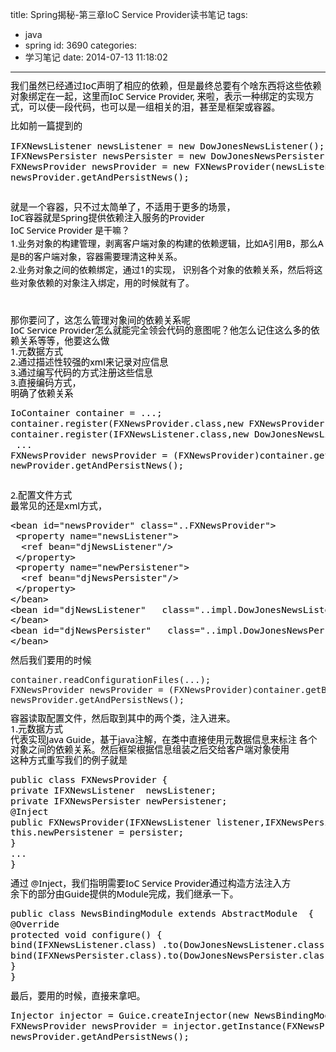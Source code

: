title: Spring揭秘-第三章IoC Service Provider读书笔记
tags:
  - java
  - spring
id: 3690
categories:
  - 学习笔记
date: 2014-07-13 11:18:02
---

<span style="color: #000000; font-family: 'Microsoft YaHei UI', 'Microsoft YaHei', SimSun, 'Segoe UI', Tahoma, Helvetica, sans-serif, 'Microsoft YaHei', Georgia, Helvetica, Arial, sans-serif, 宋体, PMingLiU, serif; font-size: 14.399999618530273px; font-style: normal; font-variant: normal; font-weight: normal; letter-spacing: normal; line-height: 16.799999237060547px; orphans: auto; text-align: start; text-indent: 0px; text-transform: none; white-space: normal; widows: auto; word-spacing: 0px; -webkit-text-size-adjust: auto; -webkit-text-stroke-width: 0px; display: inline !important; float: none;">我们虽然已经通过IoC声明了相应的依赖，但是最终总要有个啥东西将这些依赖对象绑定在一起，这里而IoC Service Provider, 来啦，表示一种绑定的实现方式，可以使一段代码，也可以是一组相关的泪，甚至是框架或容器。</span>
<div style="color: #000000; font-family: 'Microsoft YaHei UI', 'Microsoft YaHei', SimSun, 'Segoe UI', Tahoma, Helvetica, sans-serif, 'Microsoft YaHei', Georgia, Helvetica, Arial, sans-serif, 宋体, PMingLiU, serif; font-size: 14.399999618530273px; font-style: normal; font-variant: normal; font-weight: normal; letter-spacing: normal; line-height: 16.799999237060547px; orphans: auto; text-align: start; text-indent: 0px; text-transform: none; white-space: normal; widows: auto; word-spacing: 0px; -webkit-text-size-adjust: auto; -webkit-text-stroke-width: 0px;"></div>
<div style="color: #000000; font-family: 'Microsoft YaHei UI', 'Microsoft YaHei', SimSun, 'Segoe UI', Tahoma, Helvetica, sans-serif, 'Microsoft YaHei', Georgia, Helvetica, Arial, sans-serif, 宋体, PMingLiU, serif; font-size: 14.399999618530273px; font-style: normal; font-variant: normal; font-weight: normal; letter-spacing: normal; line-height: 16.799999237060547px; orphans: auto; text-align: start; text-indent: 0px; text-transform: none; white-space: normal; widows: auto; word-spacing: 0px; -webkit-text-size-adjust: auto; -webkit-text-stroke-width: 0px;">比如前一篇提到的</div>
<div style="color: #000000; font-family: 'Microsoft YaHei UI', 'Microsoft YaHei', SimSun, 'Segoe UI', Tahoma, Helvetica, sans-serif, 'Microsoft YaHei', Georgia, Helvetica, Arial, sans-serif, 宋体, PMingLiU, serif; font-size: 14.399999618530273px; font-style: normal; font-variant: normal; font-weight: normal; letter-spacing: normal; line-height: 16.799999237060547px; orphans: auto; text-align: start; text-indent: 0px; text-transform: none; white-space: normal; widows: auto; word-spacing: 0px; -webkit-text-size-adjust: auto; -webkit-text-stroke-width: 0px;">
<pre class="lang:default decode:true">IFXNewsListener newsListener = new DowJonesNewsListener(); 
IFXNewsPersister newsPersister = new DowJonesNewsPersister(); 
FXNewsProvider newsProvider = new FXNewsProvider(newsListener,newsPersister); 
newsProvider.getAndPersistNews();</pre>
&nbsp;

</div>
<div style="color: #000000; font-family: 'Microsoft YaHei UI', 'Microsoft YaHei', SimSun, 'Segoe UI', Tahoma, Helvetica, sans-serif, 'Microsoft YaHei', Georgia, Helvetica, Arial, sans-serif, 宋体, PMingLiU, serif; font-size: 14.399999618530273px; font-style: normal; font-variant: normal; font-weight: normal; letter-spacing: normal; line-height: 16.799999237060547px; orphans: auto; text-align: start; text-indent: 0px; text-transform: none; white-space: normal; widows: auto; word-spacing: 0px; -webkit-text-size-adjust: auto; -webkit-text-stroke-width: 0px;">就是一个容器，只不过太简单了，不适用于更多的场景，</div>
<div style="color: #000000; font-family: 'Microsoft YaHei UI', 'Microsoft YaHei', SimSun, 'Segoe UI', Tahoma, Helvetica, sans-serif, 'Microsoft YaHei', Georgia, Helvetica, Arial, sans-serif, 宋体, PMingLiU, serif; font-size: 14.399999618530273px; font-style: normal; font-variant: normal; font-weight: normal; letter-spacing: normal; line-height: 16.799999237060547px; orphans: auto; text-align: start; text-indent: 0px; text-transform: none; white-space: normal; widows: auto; word-spacing: 0px; -webkit-text-size-adjust: auto; -webkit-text-stroke-width: 0px;"></div>
<div style="color: #000000; font-family: 'Microsoft YaHei UI', 'Microsoft YaHei', SimSun, 'Segoe UI', Tahoma, Helvetica, sans-serif, 'Microsoft YaHei', Georgia, Helvetica, Arial, sans-serif, 宋体, PMingLiU, serif; font-size: 14.399999618530273px; font-style: normal; font-variant: normal; font-weight: normal; letter-spacing: normal; line-height: 16.799999237060547px; orphans: auto; text-align: start; text-indent: 0px; text-transform: none; white-space: normal; widows: auto; word-spacing: 0px; -webkit-text-size-adjust: auto; -webkit-text-stroke-width: 0px;">IoC容器就是Spring提供依赖注入服务的Provider</div>
<div style="color: #000000; font-family: 'Microsoft YaHei UI', 'Microsoft YaHei', SimSun, 'Segoe UI', Tahoma, Helvetica, sans-serif, 'Microsoft YaHei', Georgia, Helvetica, Arial, sans-serif, 宋体, PMingLiU, serif; font-size: 14.399999618530273px; font-style: normal; font-variant: normal; font-weight: normal; letter-spacing: normal; line-height: 16.799999237060547px; orphans: auto; text-align: start; text-indent: 0px; text-transform: none; white-space: normal; widows: auto; word-spacing: 0px; -webkit-text-size-adjust: auto; -webkit-text-stroke-width: 0px;"></div>
<div style="color: #000000; font-family: 'Microsoft YaHei UI', 'Microsoft YaHei', SimSun, 'Segoe UI', Tahoma, Helvetica, sans-serif, 'Microsoft YaHei', Georgia, Helvetica, Arial, sans-serif, 宋体, PMingLiU, serif; font-size: 14.399999618530273px; font-style: normal; font-variant: normal; font-weight: normal; letter-spacing: normal; line-height: 16.799999237060547px; orphans: auto; text-align: start; text-indent: 0px; text-transform: none; white-space: normal; widows: auto; word-spacing: 0px; -webkit-text-size-adjust: auto; -webkit-text-stroke-width: 0px;">I<span style="font-size: 10.5pt; line-height: 1.5;">oC Service Provider 是干嘛？</span></div>
<div style="color: #000000; font-family: 'Microsoft YaHei UI', 'Microsoft YaHei', SimSun, 'Segoe UI', Tahoma, Helvetica, sans-serif, 'Microsoft YaHei', Georgia, Helvetica, Arial, sans-serif, 宋体, PMingLiU, serif; font-size: 14.399999618530273px; font-style: normal; font-variant: normal; font-weight: normal; letter-spacing: normal; line-height: 16.799999237060547px; orphans: auto; text-align: start; text-indent: 0px; text-transform: none; white-space: normal; widows: auto; word-spacing: 0px; -webkit-text-size-adjust: auto; -webkit-text-stroke-width: 0px;"><span style="font-size: 10.5pt; line-height: 1.5;">1.业务对象的构建管理，剥离客户端对象的构建的依赖逻辑，比如A引用B，那么A是B的客户端对象，容器需要理清这种关系。</span></div>
<div style="color: #000000; font-family: 'Microsoft YaHei UI', 'Microsoft YaHei', SimSun, 'Segoe UI', Tahoma, Helvetica, sans-serif, 'Microsoft YaHei', Georgia, Helvetica, Arial, sans-serif, 宋体, PMingLiU, serif; font-size: 14.399999618530273px; font-style: normal; font-variant: normal; font-weight: normal; letter-spacing: normal; line-height: 16.799999237060547px; orphans: auto; text-align: start; text-indent: 0px; text-transform: none; white-space: normal; widows: auto; word-spacing: 0px; -webkit-text-size-adjust: auto; -webkit-text-stroke-width: 0px;"><span style="font-size: 10.5pt; line-height: 1.5;">2.业务对象之间的依赖绑定，通过1的实现， 识别各个对象的依赖关系，然后将这些对象依赖的对象注入绑定，用的时候就有了。</span></div>
<div style="color: #000000; font-family: 'Microsoft YaHei UI', 'Microsoft YaHei', SimSun, 'Segoe UI', Tahoma, Helvetica, sans-serif, 'Microsoft YaHei', Georgia, Helvetica, Arial, sans-serif, 宋体, PMingLiU, serif; font-size: 14.399999618530273px; font-style: normal; font-variant: normal; font-weight: normal; letter-spacing: normal; line-height: 16.799999237060547px; orphans: auto; text-align: start; text-indent: 0px; text-transform: none; white-space: normal; widows: auto; word-spacing: 0px; -webkit-text-size-adjust: auto; -webkit-text-stroke-width: 0px;"><span style="font-size: 10.5pt; line-height: 1.5;"> </span></div>
<div style="color: #000000; font-family: 'Microsoft YaHei UI', 'Microsoft YaHei', SimSun, 'Segoe UI', Tahoma, Helvetica, sans-serif, 'Microsoft YaHei', Georgia, Helvetica, Arial, sans-serif, 宋体, PMingLiU, serif; font-size: 14.399999618530273px; font-style: normal; font-variant: normal; font-weight: normal; letter-spacing: normal; line-height: 16.799999237060547px; orphans: auto; text-align: start; text-indent: 0px; text-transform: none; white-space: normal; widows: auto; word-spacing: 0px; -webkit-text-size-adjust: auto; -webkit-text-stroke-width: 0px;"><span style="font-size: 10.5pt; line-height: 1.5;"> </span></div>
<div style="color: #000000; font-family: 'Microsoft YaHei UI', 'Microsoft YaHei', SimSun, 'Segoe UI', Tahoma, Helvetica, sans-serif, 'Microsoft YaHei', Georgia, Helvetica, Arial, sans-serif, 宋体, PMingLiU, serif; font-size: 14.399999618530273px; font-style: normal; font-variant: normal; font-weight: normal; letter-spacing: normal; line-height: 16.799999237060547px; orphans: auto; text-align: start; text-indent: 0px; text-transform: none; white-space: normal; widows: auto; word-spacing: 0px; -webkit-text-size-adjust: auto; -webkit-text-stroke-width: 0px;">那你要问了，这怎么管理对象间的依赖关系呢</div>
<div style="color: #000000; font-family: 'Microsoft YaHei UI', 'Microsoft YaHei', SimSun, 'Segoe UI', Tahoma, Helvetica, sans-serif, 'Microsoft YaHei', Georgia, Helvetica, Arial, sans-serif, 宋体, PMingLiU, serif; font-size: 14.399999618530273px; font-style: normal; font-variant: normal; font-weight: normal; letter-spacing: normal; line-height: 16.799999237060547px; orphans: auto; text-align: start; text-indent: 0px; text-transform: none; white-space: normal; widows: auto; word-spacing: 0px; -webkit-text-size-adjust: auto; -webkit-text-stroke-width: 0px;"></div>
<div style="color: #000000; font-family: 'Microsoft YaHei UI', 'Microsoft YaHei', SimSun, 'Segoe UI', Tahoma, Helvetica, sans-serif, 'Microsoft YaHei', Georgia, Helvetica, Arial, sans-serif, 宋体, PMingLiU, serif; font-size: 14.399999618530273px; font-style: normal; font-variant: normal; font-weight: normal; letter-spacing: normal; line-height: 16.799999237060547px; orphans: auto; text-align: start; text-indent: 0px; text-transform: none; white-space: normal; widows: auto; word-spacing: 0px; -webkit-text-size-adjust: auto; -webkit-text-stroke-width: 0px;">IoC Service Provider怎么就能完全领会代码的意图呢？他怎么记住这么多的依赖关系等等，他要这么做</div>
<div style="color: #000000; font-family: 'Microsoft YaHei UI', 'Microsoft YaHei', SimSun, 'Segoe UI', Tahoma, Helvetica, sans-serif, 'Microsoft YaHei', Georgia, Helvetica, Arial, sans-serif, 宋体, PMingLiU, serif; font-size: 14.399999618530273px; font-style: normal; font-variant: normal; font-weight: normal; letter-spacing: normal; line-height: 16.799999237060547px; orphans: auto; text-align: start; text-indent: 0px; text-transform: none; white-space: normal; widows: auto; word-spacing: 0px; -webkit-text-size-adjust: auto; -webkit-text-stroke-width: 0px;">1.元数据方式</div>
<div style="color: #000000; font-family: 'Microsoft YaHei UI', 'Microsoft YaHei', SimSun, 'Segoe UI', Tahoma, Helvetica, sans-serif, 'Microsoft YaHei', Georgia, Helvetica, Arial, sans-serif, 宋体, PMingLiU, serif; font-size: 14.399999618530273px; font-style: normal; font-variant: normal; font-weight: normal; letter-spacing: normal; line-height: 16.799999237060547px; orphans: auto; text-align: start; text-indent: 0px; text-transform: none; white-space: normal; widows: auto; word-spacing: 0px; -webkit-text-size-adjust: auto; -webkit-text-stroke-width: 0px;">2.通过描述性较强的xml来记录对应信息</div>
<div style="color: #000000; font-family: 'Microsoft YaHei UI', 'Microsoft YaHei', SimSun, 'Segoe UI', Tahoma, Helvetica, sans-serif, 'Microsoft YaHei', Georgia, Helvetica, Arial, sans-serif, 宋体, PMingLiU, serif; font-size: 14.399999618530273px; font-style: normal; font-variant: normal; font-weight: normal; letter-spacing: normal; line-height: 16.799999237060547px; orphans: auto; text-align: start; text-indent: 0px; text-transform: none; white-space: normal; widows: auto; word-spacing: 0px; -webkit-text-size-adjust: auto; -webkit-text-stroke-width: 0px;">3.通过编写代码的方式注册这些信息</div>
<div style="color: #000000; font-family: 'Microsoft YaHei UI', 'Microsoft YaHei', SimSun, 'Segoe UI', Tahoma, Helvetica, sans-serif, 'Microsoft YaHei', Georgia, Helvetica, Arial, sans-serif, 宋体, PMingLiU, serif; font-size: 14.399999618530273px; font-style: normal; font-variant: normal; font-weight: normal; letter-spacing: normal; line-height: 16.799999237060547px; orphans: auto; text-align: start; text-indent: 0px; text-transform: none; white-space: normal; widows: auto; word-spacing: 0px; -webkit-text-size-adjust: auto; -webkit-text-stroke-width: 0px;"></div>
<div style="color: #000000; font-family: 'Microsoft YaHei UI', 'Microsoft YaHei', SimSun, 'Segoe UI', Tahoma, Helvetica, sans-serif, 'Microsoft YaHei', Georgia, Helvetica, Arial, sans-serif, 宋体, PMingLiU, serif; font-size: 14.399999618530273px; font-style: normal; font-variant: normal; font-weight: normal; letter-spacing: normal; line-height: 16.799999237060547px; orphans: auto; text-align: start; text-indent: 0px; text-transform: none; white-space: normal; widows: auto; word-spacing: 0px; -webkit-text-size-adjust: auto; -webkit-text-stroke-width: 0px;"></div>
<div style="color: #000000; font-family: 'Microsoft YaHei UI', 'Microsoft YaHei', SimSun, 'Segoe UI', Tahoma, Helvetica, sans-serif, 'Microsoft YaHei', Georgia, Helvetica, Arial, sans-serif, 宋体, PMingLiU, serif; font-size: 14.399999618530273px; font-style: normal; font-variant: normal; font-weight: normal; letter-spacing: normal; line-height: 16.799999237060547px; orphans: auto; text-align: start; text-indent: 0px; text-transform: none; white-space: normal; widows: auto; word-spacing: 0px; -webkit-text-size-adjust: auto; -webkit-text-stroke-width: 0px;">3.直接编码方式，</div>
<div style="color: #000000; font-family: 'Microsoft YaHei UI', 'Microsoft YaHei', SimSun, 'Segoe UI', Tahoma, Helvetica, sans-serif, 'Microsoft YaHei', Georgia, Helvetica, Arial, sans-serif, 宋体, PMingLiU, serif; font-size: 14.399999618530273px; font-style: normal; font-variant: normal; font-weight: normal; letter-spacing: normal; line-height: 16.799999237060547px; orphans: auto; text-align: start; text-indent: 0px; text-transform: none; white-space: normal; widows: auto; word-spacing: 0px; -webkit-text-size-adjust: auto; -webkit-text-stroke-width: 0px;">明确了依赖关系</div>
<div style="color: #000000; font-family: 'Microsoft YaHei UI', 'Microsoft YaHei', SimSun, 'Segoe UI', Tahoma, Helvetica, sans-serif, 'Microsoft YaHei', Georgia, Helvetica, Arial, sans-serif, 宋体, PMingLiU, serif; font-size: 14.399999618530273px; font-style: normal; font-variant: normal; font-weight: normal; letter-spacing: normal; line-height: 16.799999237060547px; orphans: auto; text-align: start; text-indent: 0px; text-transform: none; white-space: normal; widows: auto; word-spacing: 0px; -webkit-text-size-adjust: auto; -webkit-text-stroke-width: 0px;">
<pre class="lang:default decode:true">IoContainer container = ...; 
container.register(FXNewsProvider.class,new FXNewsProvider()); 
container.register(IFXNewsListener.class,new DowJonesNewsListener());
 ... 
FXNewsProvider newsProvider = (FXNewsProvider)container.get(FXNewsProvider.class); 
newProvider.getAndPersistNews();</pre>
&nbsp;

</div>
<div style="color: #000000; font-family: 'Microsoft YaHei UI', 'Microsoft YaHei', SimSun, 'Segoe UI', Tahoma, Helvetica, sans-serif, 'Microsoft YaHei', Georgia, Helvetica, Arial, sans-serif, 宋体, PMingLiU, serif; font-size: 14.399999618530273px; font-style: normal; font-variant: normal; font-weight: normal; letter-spacing: normal; line-height: 16.799999237060547px; orphans: auto; text-align: start; text-indent: 0px; text-transform: none; white-space: normal; widows: auto; word-spacing: 0px; -webkit-text-size-adjust: auto; -webkit-text-stroke-width: 0px;"></div>
<div style="color: #000000; font-family: 'Microsoft YaHei UI', 'Microsoft YaHei', SimSun, 'Segoe UI', Tahoma, Helvetica, sans-serif, 'Microsoft YaHei', Georgia, Helvetica, Arial, sans-serif, 宋体, PMingLiU, serif; font-size: 14.399999618530273px; font-style: normal; font-variant: normal; font-weight: normal; letter-spacing: normal; line-height: 16.799999237060547px; orphans: auto; text-align: start; text-indent: 0px; text-transform: none; white-space: normal; widows: auto; word-spacing: 0px; -webkit-text-size-adjust: auto; -webkit-text-stroke-width: 0px;">2.配置文件方式</div>
<div style="color: #000000; font-family: 'Microsoft YaHei UI', 'Microsoft YaHei', SimSun, 'Segoe UI', Tahoma, Helvetica, sans-serif, 'Microsoft YaHei', Georgia, Helvetica, Arial, sans-serif, 宋体, PMingLiU, serif; font-size: 14.399999618530273px; font-style: normal; font-variant: normal; font-weight: normal; letter-spacing: normal; line-height: 16.799999237060547px; orphans: auto; text-align: start; text-indent: 0px; text-transform: none; white-space: normal; widows: auto; word-spacing: 0px; -webkit-text-size-adjust: auto; -webkit-text-stroke-width: 0px;"></div>
<div style="color: #000000; font-family: 'Microsoft YaHei UI', 'Microsoft YaHei', SimSun, 'Segoe UI', Tahoma, Helvetica, sans-serif, 'Microsoft YaHei', Georgia, Helvetica, Arial, sans-serif, 宋体, PMingLiU, serif; font-size: 14.399999618530273px; font-style: normal; font-variant: normal; font-weight: normal; letter-spacing: normal; line-height: 16.799999237060547px; orphans: auto; text-align: start; text-indent: 0px; text-transform: none; white-space: normal; widows: auto; word-spacing: 0px; -webkit-text-size-adjust: auto; -webkit-text-stroke-width: 0px;">最常见的还是xml方式，</div>
<div style="color: #000000; font-family: 'Microsoft YaHei UI', 'Microsoft YaHei', SimSun, 'Segoe UI', Tahoma, Helvetica, sans-serif, 'Microsoft YaHei', Georgia, Helvetica, Arial, sans-serif, 宋体, PMingLiU, serif; font-size: 14.399999618530273px; font-style: normal; font-variant: normal; font-weight: normal; letter-spacing: normal; line-height: 16.799999237060547px; orphans: auto; text-align: start; text-indent: 0px; text-transform: none; white-space: normal; widows: auto; word-spacing: 0px; -webkit-text-size-adjust: auto; -webkit-text-stroke-width: 0px;"></div>
<div style="color: #000000; font-family: 'Microsoft YaHei UI', 'Microsoft YaHei', SimSun, 'Segoe UI', Tahoma, Helvetica, sans-serif, 'Microsoft YaHei', Georgia, Helvetica, Arial, sans-serif, 宋体, PMingLiU, serif; font-size: 14.399999618530273px; font-style: normal; font-variant: normal; font-weight: normal; letter-spacing: normal; line-height: 16.799999237060547px; orphans: auto; text-align: start; text-indent: 0px; text-transform: none; white-space: normal; widows: auto; word-spacing: 0px; -webkit-text-size-adjust: auto; -webkit-text-stroke-width: 0px;">
<pre class="lang:xhtml decode:true">&lt;bean id="newsProvider" class="..FXNewsProvider"&gt;  
 &lt;property name="newsListener"&gt;   
  &lt;ref bean="djNewsListener"/&gt;  
 &lt;/property&gt;  
 &lt;property name="newPersistener"&gt;   
  &lt;ref bean="djNewsPersister"/&gt;  
 &lt;/property&gt; 
&lt;/bean&gt;  
&lt;bean id="djNewsListener"   class="..impl.DowJonesNewsListener"&gt; 
&lt;/bean&gt; 
&lt;bean id="djNewsPersister"   class="..impl.DowJonesNewsPersister"&gt; 
&lt;/bean&gt;</pre>
</div>
<div style="color: #000000; font-family: 'Microsoft YaHei UI', 'Microsoft YaHei', SimSun, 'Segoe UI', Tahoma, Helvetica, sans-serif, 'Microsoft YaHei', Georgia, Helvetica, Arial, sans-serif, 宋体, PMingLiU, serif; font-size: 14.399999618530273px; font-style: normal; font-variant: normal; font-weight: normal; letter-spacing: normal; line-height: 16.799999237060547px; orphans: auto; text-align: start; text-indent: 0px; text-transform: none; white-space: normal; widows: auto; word-spacing: 0px; -webkit-text-size-adjust: auto; -webkit-text-stroke-width: 0px;"></div>
<div style="color: #000000; font-family: 'Microsoft YaHei UI', 'Microsoft YaHei', SimSun, 'Segoe UI', Tahoma, Helvetica, sans-serif, 'Microsoft YaHei', Georgia, Helvetica, Arial, sans-serif, 宋体, PMingLiU, serif; font-size: 14.399999618530273px; font-style: normal; font-variant: normal; font-weight: normal; letter-spacing: normal; line-height: 16.799999237060547px; orphans: auto; text-align: start; text-indent: 0px; text-transform: none; white-space: normal; widows: auto; word-spacing: 0px; -webkit-text-size-adjust: auto; -webkit-text-stroke-width: 0px;">然后我们要用的时候</div>
<pre class="lang:default decode:true">container.readConfigurationFiles(...); 
FXNewsProvider newsProvider = (FXNewsProvider)container.getBean("newsProvider"); 
newsProvider.getAndPersistNews();</pre>
<div style="color: #000000; font-family: 'Microsoft YaHei UI', 'Microsoft YaHei', SimSun, 'Segoe UI', Tahoma, Helvetica, sans-serif, 'Microsoft YaHei', Georgia, Helvetica, Arial, sans-serif, 宋体, PMingLiU, serif; font-size: 14.399999618530273px; font-style: normal; font-variant: normal; font-weight: normal; letter-spacing: normal; line-height: 16.799999237060547px; orphans: auto; text-align: start; text-indent: 0px; text-transform: none; white-space: normal; widows: auto; word-spacing: 0px; -webkit-text-size-adjust: auto; -webkit-text-stroke-width: 0px;"></div>
<div style="color: #000000; font-family: 'Microsoft YaHei UI', 'Microsoft YaHei', SimSun, 'Segoe UI', Tahoma, Helvetica, sans-serif, 'Microsoft YaHei', Georgia, Helvetica, Arial, sans-serif, 宋体, PMingLiU, serif; font-size: 14.399999618530273px; font-style: normal; font-variant: normal; font-weight: normal; letter-spacing: normal; line-height: 16.799999237060547px; orphans: auto; text-align: start; text-indent: 0px; text-transform: none; white-space: normal; widows: auto; word-spacing: 0px; -webkit-text-size-adjust: auto; -webkit-text-stroke-width: 0px;">容器读取配置文件，然后取到其中的两个类，注入进来。</div>
<div style="color: #000000; font-family: 'Microsoft YaHei UI', 'Microsoft YaHei', SimSun, 'Segoe UI', Tahoma, Helvetica, sans-serif, 'Microsoft YaHei', Georgia, Helvetica, Arial, sans-serif, 宋体, PMingLiU, serif; font-size: 14.399999618530273px; font-style: normal; font-variant: normal; font-weight: normal; letter-spacing: normal; line-height: 16.799999237060547px; orphans: auto; text-align: start; text-indent: 0px; text-transform: none; white-space: normal; widows: auto; word-spacing: 0px; -webkit-text-size-adjust: auto; -webkit-text-stroke-width: 0px;"></div>
<div style="color: #000000; font-family: 'Microsoft YaHei UI', 'Microsoft YaHei', SimSun, 'Segoe UI', Tahoma, Helvetica, sans-serif, 'Microsoft YaHei', Georgia, Helvetica, Arial, sans-serif, 宋体, PMingLiU, serif; font-size: 14.399999618530273px; font-style: normal; font-variant: normal; font-weight: normal; letter-spacing: normal; line-height: 16.799999237060547px; orphans: auto; text-align: start; text-indent: 0px; text-transform: none; white-space: normal; widows: auto; word-spacing: 0px; -webkit-text-size-adjust: auto; -webkit-text-stroke-width: 0px;"></div>
<div style="color: #000000; font-family: 'Microsoft YaHei UI', 'Microsoft YaHei', SimSun, 'Segoe UI', Tahoma, Helvetica, sans-serif, 'Microsoft YaHei', Georgia, Helvetica, Arial, sans-serif, 宋体, PMingLiU, serif; font-size: 14.399999618530273px; font-style: normal; font-variant: normal; font-weight: normal; letter-spacing: normal; line-height: 16.799999237060547px; orphans: auto; text-align: start; text-indent: 0px; text-transform: none; white-space: normal; widows: auto; word-spacing: 0px; -webkit-text-size-adjust: auto; -webkit-text-stroke-width: 0px;">1.元数据方式</div>
<div style="color: #000000; font-family: 'Microsoft YaHei UI', 'Microsoft YaHei', SimSun, 'Segoe UI', Tahoma, Helvetica, sans-serif, 'Microsoft YaHei', Georgia, Helvetica, Arial, sans-serif, 宋体, PMingLiU, serif; font-size: 14.399999618530273px; font-style: normal; font-variant: normal; font-weight: normal; letter-spacing: normal; line-height: 16.799999237060547px; orphans: auto; text-align: start; text-indent: 0px; text-transform: none; white-space: normal; widows: auto; word-spacing: 0px; -webkit-text-size-adjust: auto; -webkit-text-stroke-width: 0px;">代表实现Java Guide，基于java注解，在类中直接使用元数据信息来标注 各个对象之间的依赖关系。然后框架根据信息组装之后交给客户端对象使用</div>
<div style="color: #000000; font-family: 'Microsoft YaHei UI', 'Microsoft YaHei', SimSun, 'Segoe UI', Tahoma, Helvetica, sans-serif, 'Microsoft YaHei', Georgia, Helvetica, Arial, sans-serif, 宋体, PMingLiU, serif; font-size: 14.399999618530273px; font-style: normal; font-variant: normal; font-weight: normal; letter-spacing: normal; line-height: 16.799999237060547px; orphans: auto; text-align: start; text-indent: 0px; text-transform: none; white-space: normal; widows: auto; word-spacing: 0px; -webkit-text-size-adjust: auto; -webkit-text-stroke-width: 0px;"></div>
<div style="color: #000000; font-family: 'Microsoft YaHei UI', 'Microsoft YaHei', SimSun, 'Segoe UI', Tahoma, Helvetica, sans-serif, 'Microsoft YaHei', Georgia, Helvetica, Arial, sans-serif, 宋体, PMingLiU, serif; font-size: 14.399999618530273px; font-style: normal; font-variant: normal; font-weight: normal; letter-spacing: normal; line-height: 16.799999237060547px; orphans: auto; text-align: start; text-indent: 0px; text-transform: none; white-space: normal; widows: auto; word-spacing: 0px; -webkit-text-size-adjust: auto; -webkit-text-stroke-width: 0px;">这种方式重写我们的例子就是</div>
<div style="color: #000000; font-family: 'Microsoft YaHei UI', 'Microsoft YaHei', SimSun, 'Segoe UI', Tahoma, Helvetica, sans-serif, 'Microsoft YaHei', Georgia, Helvetica, Arial, sans-serif, 宋体, PMingLiU, serif; font-size: 14.399999618530273px; font-style: normal; font-variant: normal; font-weight: normal; letter-spacing: normal; line-height: 16.799999237060547px; orphans: auto; text-align: start; text-indent: 0px; text-transform: none; white-space: normal; widows: auto; word-spacing: 0px; -webkit-text-size-adjust: auto; -webkit-text-stroke-width: 0px;">
<pre class="lang:default decode:true">public class FXNewsProvider {  
private IFXNewsListener  newsListener;  
private IFXNewsPersister newPersistener;  
@Inject  
public FXNewsProvider(IFXNewsListener listener,IFXNewsPersister persister)  {   this.newsListener   = listener;   
this.newPersistener = persister;   
}  
... 
}</pre>
</div>
<div style="color: #000000; font-family: 'Microsoft YaHei UI', 'Microsoft YaHei', SimSun, 'Segoe UI', Tahoma, Helvetica, sans-serif, 'Microsoft YaHei', Georgia, Helvetica, Arial, sans-serif, 宋体, PMingLiU, serif; font-size: 14.399999618530273px; font-style: normal; font-variant: normal; font-weight: normal; letter-spacing: normal; line-height: 16.799999237060547px; orphans: auto; text-align: start; text-indent: 0px; text-transform: none; white-space: normal; widows: auto; word-spacing: 0px; -webkit-text-size-adjust: auto; -webkit-text-stroke-width: 0px;"></div>
<div style="color: #000000; font-family: 'Microsoft YaHei UI', 'Microsoft YaHei', SimSun, 'Segoe UI', Tahoma, Helvetica, sans-serif, 'Microsoft YaHei', Georgia, Helvetica, Arial, sans-serif, 宋体, PMingLiU, serif; font-size: 14.399999618530273px; font-style: normal; font-variant: normal; font-weight: normal; letter-spacing: normal; line-height: 16.799999237060547px; orphans: auto; text-align: start; text-indent: 0px; text-transform: none; white-space: normal; widows: auto; word-spacing: 0px; -webkit-text-size-adjust: auto; -webkit-text-stroke-width: 0px;">通过 @Inject，我们指明需要IoC Service Provider通过构造方法注入方</div>
<div style="color: #000000; font-family: 'Microsoft YaHei UI', 'Microsoft YaHei', SimSun, 'Segoe UI', Tahoma, Helvetica, sans-serif, 'Microsoft YaHei', Georgia, Helvetica, Arial, sans-serif, 宋体, PMingLiU, serif; font-size: 14.399999618530273px; font-style: normal; font-variant: normal; font-weight: normal; letter-spacing: normal; line-height: 16.799999237060547px; orphans: auto; text-align: start; text-indent: 0px; text-transform: none; white-space: normal; widows: auto; word-spacing: 0px; -webkit-text-size-adjust: auto; -webkit-text-stroke-width: 0px;"></div>
<div style="color: #000000; font-family: 'Microsoft YaHei UI', 'Microsoft YaHei', SimSun, 'Segoe UI', Tahoma, Helvetica, sans-serif, 'Microsoft YaHei', Georgia, Helvetica, Arial, sans-serif, 宋体, PMingLiU, serif; font-size: 14.399999618530273px; font-style: normal; font-variant: normal; font-weight: normal; letter-spacing: normal; line-height: 16.799999237060547px; orphans: auto; text-align: start; text-indent: 0px; text-transform: none; white-space: normal; widows: auto; word-spacing: 0px; -webkit-text-size-adjust: auto; -webkit-text-stroke-width: 0px;">余下的部分由Guide提供的Module完成，我们继承一下。</div>
<div style="color: #000000; font-family: 'Microsoft YaHei UI', 'Microsoft YaHei', SimSun, 'Segoe UI', Tahoma, Helvetica, sans-serif, 'Microsoft YaHei', Georgia, Helvetica, Arial, sans-serif, 宋体, PMingLiU, serif; font-size: 14.399999618530273px; font-style: normal; font-variant: normal; font-weight: normal; letter-spacing: normal; line-height: 16.799999237060547px; orphans: auto; text-align: start; text-indent: 0px; text-transform: none; white-space: normal; widows: auto; word-spacing: 0px; -webkit-text-size-adjust: auto; -webkit-text-stroke-width: 0px;"></div>
<div style="color: #000000; font-family: 'Microsoft YaHei UI', 'Microsoft YaHei', SimSun, 'Segoe UI', Tahoma, Helvetica, sans-serif, 'Microsoft YaHei', Georgia, Helvetica, Arial, sans-serif, 宋体, PMingLiU, serif; font-size: 14.399999618530273px; font-style: normal; font-variant: normal; font-weight: normal; letter-spacing: normal; line-height: 16.799999237060547px; orphans: auto; text-align: start; text-indent: 0px; text-transform: none; white-space: normal; widows: auto; word-spacing: 0px; -webkit-text-size-adjust: auto; -webkit-text-stroke-width: 0px;">
<pre class="lang:default decode:true">public class NewsBindingModule extends AbstractModule  {  
@Override  
protected void configure() {  
bind(IFXNewsListener.class) .to(DowJonesNewsListener.class).in(Scopes.SINGLETON);   
bind(IFXNewsPersister.class).to(DowJonesNewsPersister.class).in(Scopes.SINGLETON);  
} 
}</pre>
</div>
<div style="color: #000000; font-family: 'Microsoft YaHei UI', 'Microsoft YaHei', SimSun, 'Segoe UI', Tahoma, Helvetica, sans-serif, 'Microsoft YaHei', Georgia, Helvetica, Arial, sans-serif, 宋体, PMingLiU, serif; font-size: 14.399999618530273px; font-style: normal; font-variant: normal; font-weight: normal; letter-spacing: normal; line-height: 16.799999237060547px; orphans: auto; text-align: start; text-indent: 0px; text-transform: none; white-space: normal; widows: auto; word-spacing: 0px; -webkit-text-size-adjust: auto; -webkit-text-stroke-width: 0px;"></div>
<div style="color: #000000; font-family: 'Microsoft YaHei UI', 'Microsoft YaHei', SimSun, 'Segoe UI', Tahoma, Helvetica, sans-serif, 'Microsoft YaHei', Georgia, Helvetica, Arial, sans-serif, 宋体, PMingLiU, serif; font-size: 14.399999618530273px; font-style: normal; font-variant: normal; font-weight: normal; letter-spacing: normal; line-height: 16.799999237060547px; orphans: auto; text-align: start; text-indent: 0px; text-transform: none; white-space: normal; widows: auto; word-spacing: 0px; -webkit-text-size-adjust: auto; -webkit-text-stroke-width: 0px;">最后，要用的时候，直接来拿吧。</div>
<div style="color: #000000; font-family: 'Microsoft YaHei UI', 'Microsoft YaHei', SimSun, 'Segoe UI', Tahoma, Helvetica, sans-serif, 'Microsoft YaHei', Georgia, Helvetica, Arial, sans-serif, 宋体, PMingLiU, serif; font-size: 14.399999618530273px; font-style: normal; font-variant: normal; font-weight: normal; letter-spacing: normal; line-height: 16.799999237060547px; orphans: auto; text-align: start; text-indent: 0px; text-transform: none; white-space: normal; widows: auto; word-spacing: 0px; -webkit-text-size-adjust: auto; -webkit-text-stroke-width: 0px;"></div>
<div style="color: #000000; font-family: 'Microsoft YaHei UI', 'Microsoft YaHei', SimSun, 'Segoe UI', Tahoma, Helvetica, sans-serif, 'Microsoft YaHei', Georgia, Helvetica, Arial, sans-serif, 宋体, PMingLiU, serif; font-size: 14.399999618530273px; font-style: normal; font-variant: normal; font-weight: normal; letter-spacing: normal; line-height: 16.799999237060547px; orphans: auto; text-align: start; text-indent: 0px; text-transform: none; white-space: normal; widows: auto; word-spacing: 0px; -webkit-text-size-adjust: auto; -webkit-text-stroke-width: 0px;"></div>
<div style="color: #000000; font-family: 'Microsoft YaHei UI', 'Microsoft YaHei', SimSun, 'Segoe UI', Tahoma, Helvetica, sans-serif, 'Microsoft YaHei', Georgia, Helvetica, Arial, sans-serif, 宋体, PMingLiU, serif; font-size: 14.399999618530273px; font-style: normal; font-variant: normal; font-weight: normal; letter-spacing: normal; line-height: 16.799999237060547px; orphans: auto; text-align: start; text-indent: 0px; text-transform: none; white-space: normal; widows: auto; word-spacing: 0px; -webkit-text-size-adjust: auto; -webkit-text-stroke-width: 0px;">
<div>
<pre class="lang:default decode:true ">Injector injector = Guice.createInjector(new NewsBindingModule()); 
FXNewsProvider newsProvider = injector.getInstance(FXNewsProvider.class); 
newsProvider.getAndPersistNews();</pre>
&nbsp;

</div>
</div>
<div style="color: #000000; font-family: 'Microsoft YaHei UI', 'Microsoft YaHei', SimSun, 'Segoe UI', Tahoma, Helvetica, sans-serif, 'Microsoft YaHei', Georgia, Helvetica, Arial, sans-serif, 宋体, PMingLiU, serif; font-size: 14.399999618530273px; font-style: normal; font-variant: normal; font-weight: normal; letter-spacing: normal; line-height: 16.799999237060547px; orphans: auto; text-align: start; text-indent: 0px; text-transform: none; white-space: normal; widows: auto; word-spacing: 0px; -webkit-text-size-adjust: auto; -webkit-text-stroke-width: 0px;"></div>
<div style="color: #000000; font-family: 'Microsoft YaHei UI', 'Microsoft YaHei', SimSun, 'Segoe UI', Tahoma, Helvetica, sans-serif, 'Microsoft YaHei', Georgia, Helvetica, Arial, sans-serif, 宋体, PMingLiU, serif; font-size: 14.399999618530273px; font-style: normal; font-variant: normal; font-weight: normal; letter-spacing: normal; line-height: 16.799999237060547px; orphans: auto; text-align: start; text-indent: 0px; text-transform: none; white-space: normal; widows: auto; word-spacing: 0px; -webkit-text-size-adjust: auto; -webkit-text-stroke-width: 0px;"></div>